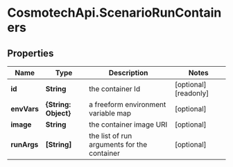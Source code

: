 # CosmotechApi.ScenarioRunContainers

## Properties

Name | Type | Description | Notes
------------ | ------------- | ------------- | -------------
**id** | **String** | the container Id | [optional] [readonly] 
**envVars** | **{String: Object}** | a freeform environment variable map | [optional] 
**image** | **String** | the container image URI | [optional] 
**runArgs** | **[String]** | the list of run arguments for the container | [optional] 


